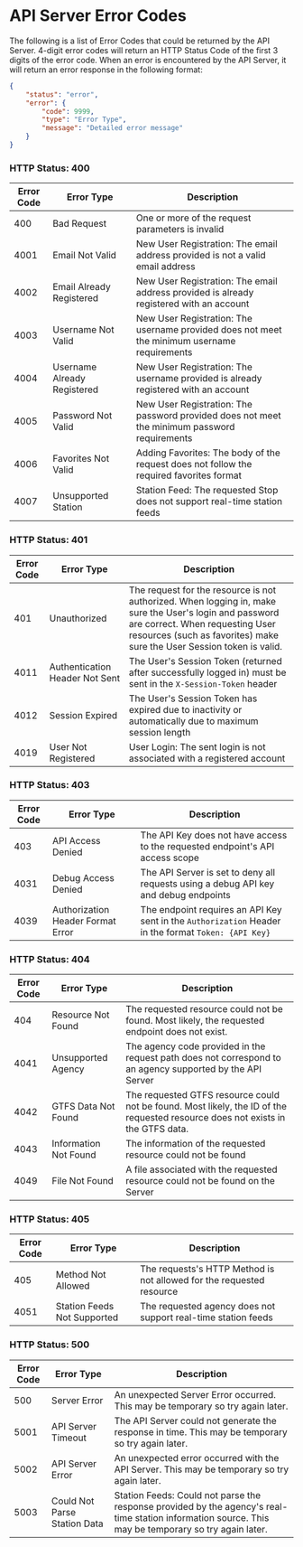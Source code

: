 API Server Error Codes
======================

The following is a list of Error Codes that could be returned 
by the API Server.  4-digit error codes will return an HTTP 
Status Code of the first 3 digits of the error code.  When an 
error is encountered by the API Server, it will return an 
error response in the following format: 
```json
{
    "status": "error",
    "error": {
        "code": 9999,
        "type": "Error Type",
        "message": "Detailed error message"
    }
}
```


### HTTP Status: 400

| Error Code | Error Type | Description |
|------------|------------|-------------|
 400  | Bad Request | One or more of the request parameters is invalid
 4001 | Email Not Valid | New User Registration: The email address provided is not a valid email address
 4002 | Email Already Registered | New User Registration: The email address provided is already registered with an account 
 4003 | Username Not Valid | New User Registration: The username provided does not meet the minimum username requirements
 4004 | Username Already Registered | New User Registration: The username provided is already registered with an account
 4005 | Password Not Valid | New User Registration: The password provided does not meet the minimum password requirements
 4006 | Favorites Not Valid | Adding Favorites: The body of the request does not follow the required favorites format
 4007 | Unsupported Station | Station Feed: The requested Stop does not support real-time station feeds
 
 
### HTTP Status: 401
 
| Error Code | Error Type | Description |
|------------|------------|-------------|
 401  | Unauthorized | The request for the resource is not authorized.  When logging in, make sure the User's login and password are correct.  When requesting User resources (such as favorites) make sure the User Session token is valid.
 4011 | Authentication Header Not Sent | The User's Session Token (returned after successfully logged in) must be sent in the `X-Session-Token` header
 4012 | Session Expired | The User's Session Token has expired due to inactivity or automatically due to maximum session length
 4019 | User Not Registered | User Login: The sent login is not associated with a registered account
 
 
### HTTP Status: 403
 
| Error Code | Error Type | Description |
|------------|------------|-------------|
 403  | API Access Denied | The API Key does not have access to the requested endpoint's API access scope
 4031 | Debug Access Denied | The API Server is set to deny all requests using a debug API key and debug endpoints
 4039 | Authorization Header Format Error | The endpoint requires an API Key sent in the `Authorization` Header in the format `Token: {API Key}`
 
 
### HTTP Status: 404

| Error Code | Error Type | Description |
|------------|------------|-------------|
 404  | Resource Not Found | The requested resource could not be found.  Most likely, the requested endpoint does not exist.
 4041 | Unsupported Agency | The agency code provided in the request path does not correspond to an agency supported by the API Server
 4042 | GTFS Data Not Found | The requested GTFS resource could not be found.  Most likely, the ID of the requested resource does not exists in the GTFS data.
 4043 | Information Not Found | The information of the requested resource could not be found
 4049 | File Not Found | A file associated with the requested resource could not be found on the Server


### HTTP Status: 405

| Error Code | Error Type | Description |
|------------|------------|-------------|
 405  | Method Not Allowed | The requests's HTTP Method is not allowed for the requested resource
 4051 | Station Feeds Not Supported | The requested agency does not support real-time station feeds
 

### HTTP Status: 500

| Error Code | Error Type | Description |
|------------|------------|-------------|
 500  | Server Error | An unexpected Server Error occurred.  This may be temporary so try again later.
 5001 | API Server Timeout | The API Server could not generate the response in time.  This may be temporary so try again later.
 5002 | API Server Error | An unexpected error occurred with the API Server.  This may be temporary so try again later.
 5003 | Could Not Parse Station Data | Station Feeds: Could not parse the response provided by the agency's real-time station information source.  This may be temporary so try again later.